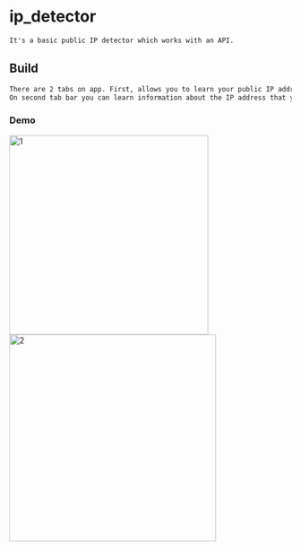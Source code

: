 # ip_detector

```html
It's a basic public IP detector which works with an API.
```

<h2>Build</h2>

```html
There are 2 tabs on app. First, allows you to learn your public IP address in a second.
On second tab bar you can learn information about the IP address that you enter.
```


<h3>Demo</h3>

<img width="355" alt="1" src="https://user-images.githubusercontent.com/79763515/188869677-8767538b-28a4-4159-a9af-d5bffbf2db7c.png">



<img width="369" alt="2" src="https://user-images.githubusercontent.com/79763515/188869696-23842393-bb0a-4569-a0b1-a3ceb73b29b6.png">
